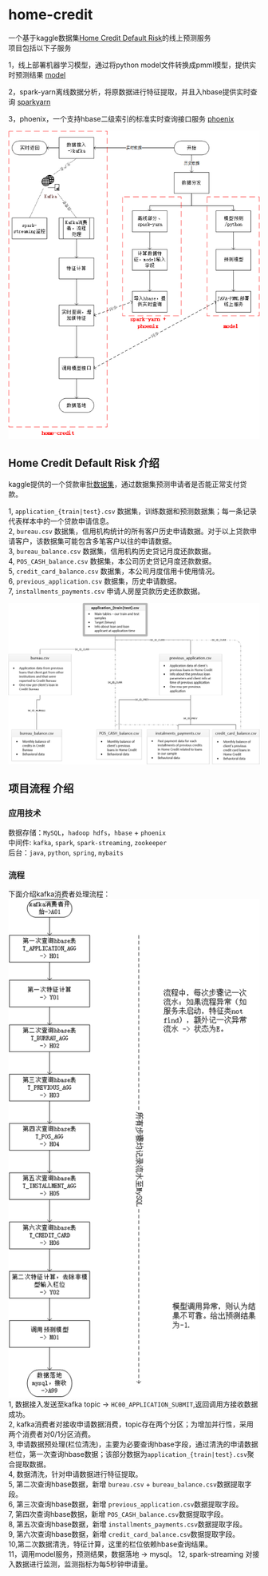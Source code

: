 # home-credit
一个基于kaggle数据集[Home Credit Default Risk](https://www.kaggle.com/c/home-credit-default-risk)的线上预测服务<br/>
项目包括以下子服务<br/>
    
1，线上部署机器学习模型，通过将python model文件转换成pmml模型，提供实时预测结果 [model](https://github.com/raoqiangpeter/model)

2，spark-yarn离线数据分析，将原数据进行特征提取，并且入hbase提供实时查询 [sparkyarn](https://github.com/raoqiangpeter/sparkyarn)
    
3，phoenix，一个支持hbase二级索引的标准实时查询接口服务 [phoenix](https://github.com/raoqiangpeter/phoenix)

![项目流程图](fl.png "项目流程图")

## Home Credit Default Risk 介绍

kaggle提供的一个贷款审批[数据集](https://www.kaggle.com/c/home-credit-default-risk/data)，通过数据集预测申请者是否能正常支付贷款。<br/>

1, ```application_{train|test}.csv``` 数据集，训练数据和预测数据集；每一条记录代表样本中的一个贷款申请信息。<br/>
2, ```bureau.csv``` 数据集，信用机构统计的所有客户历史申请数据。对于以上贷款申请客户，该数据集可能包含多笔客户以往的申请数据。<br/>
3, ```bureau_balance.csv``` 数据集，信用机构历史贷记月度还款数据。<br/>
4, ```POS_CASH_balance.csv``` 数据集，本公司历史贷记月度还款数据。<br/>
5, ```credit_card_balance.csv``` 数据集，本公司月度信用卡使用情况。<br/>
6, ```previous_application.csv``` 数据集，历史申请数据。<br/>
7, ```installments_payments.csv``` 申请人房屋贷款历史还款数据。<br/>

![数据关系图](home_credit.png "数据关系图")


## 项目流程 介绍

### 应用技术
数据存储：```MySQL```，```hadoop hdfs```，```hbase``` + ```phoenix```<br/>
中间件: ```kafka```, ```spark```, ```spark-streaming```, ```zookeeper```<br/>
后台：```java```, ```python```, ```spring```, ```mybaits```

### 流程
下面介绍kafka消费者处理流程：
![消费者流程图](hc.png "消费者流程图")
1, 数据接入发送至kafka topic -> ```HC00_APPLICATION_SUBMIT```,返回调用方接收数据成功。<br/>
2, kafka消费者对接收申请数据消费，topic存在两个分区；为增加并行性，采用两个消费者对0/1分区消费。<br/>
3, 申请数据预处理(栏位清洗)，主要为必要查询hbase字段，通过清洗的申请数据栏位，第一次查询hbase数据；该部分数据为```application_{train|test}.csv```聚合提取数据。<br/>
4, 数据清洗，针对申请数据进行特征提取。<br/>
5, 第二次查询hbase数据，新增 ```bureau.csv``` + ```bureau_balance.csv```数据提取字段。<br/>
6, 第三次查询hbase数据，新增 ```previous_application.csv```数据提取字段。<br/>
7, 第四次查询hbase数据，新增 ```POS_CASH_balance.csv```数据提取字段。<br/>
8, 第五次查询hbase数据，新增 ```installments_payments.csv```数据提取字段。<br/>
9, 第六次查询hbase数据，新增 ```credit_card_balance.csv```数据提取字段。<br/>
10,第二次数据清洗，特征计算，这里的栏位依赖hbase查询结果。<br/>
11，调用model服务，预测结果，数据落地 -> mysql。
12, spark-streaming 对接入数据进行监测，监测指标为每5秒钟申请量。